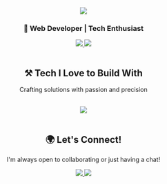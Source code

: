 <!DOCTYPE html>
<html lang="en">
<head>
    <meta charset="UTF-8">
    <meta name="viewport" content="width=device-width, initial-scale=1.0">
</head>
<body>
    <h1 align="center">
        <img src="https://readme-typing-svg.herokuapp.com/?font=Righteous&size=36&center=true&vCenter=true&width=500&height=70&duration=3500&lines=Hi+There!+👋;+I'm+Aryan+Dhandhukiya!;" />
    </h1>
    
<h3 align="center">🌟 Web Developer | Tech Enthusiast</h3>
    
<div align="center">
        <a href="mailto:dhandhukiyaaryan05@gmail.com">
            <img src="https://img.shields.io/badge/Gmail-333333?style=for-the-badge&logo=gmail&logoColor=red" />
        </a>
        <a href="https://www.linkedin.com/in/aryandhandhukiya/" target="_blank">
            <img src="https://img.shields.io/badge/LinkedIn-0077B5?style=for-the-badge&logo=linkedin&logoColor=white" />
        </a>
    </div>
    <br />
    
  <h2 align="center">⚒️ Tech I Love to Build With</h2>
    <p align="center">Crafting solutions with passion and precision</p>
    <br />
    
  <div align="center">
        <img src="https://skillicons.dev/icons?i=c,cpp,java,python,js,html,css,bootstrap,php,nodejs,expressjs,react,flask,django,github,aws,docker,mysql,postgresql,mongodb,flutter,dotnet,linux" />
    </div>
    <br />
    
  <h2 align="center">🌍 Let's Connect!</h2>
    <p align="center">I'm always open to collaborating or just having a chat!</p>
    
   <div align="center">
        <a href="mailto:dhandhukiyaaryan05@gmail.com">
            <img src="https://img.shields.io/badge/Gmail-333333?style=for-the-badge&logo=gmail&logoColor=red" />
        </a>
        <a href="https://www.linkedin.com/in/aryandhandhukiya/" target="_blank">
            <img src="https://img.shields.io/badge/LinkedIn-0077B5?style=for-the-badge&logo=linkedin&logoColor=white" />
        </a>
    </div>
</body>
</html>
